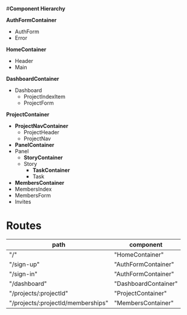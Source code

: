 #__Component Hierarchy__

__AuthFormContainer__  
* AuthForm
* Error

__HomeContainer__
* Header
* Main

__DashboardContainer__
* Dashboard
  * ProjectIndexItem
  * ProjectForm

__ProjectContainer__
* __ProjectNavContainer__
  * ProjectHeader
  * ProjectNav
* __PanelContainer__
* Panel
  * __StoryContainer__
  * Story
    * __TaskContainer__
    * Task
* __MembersContainer__
* MembersIndex
* MembersForm
* Invites

# __Routes__

<table>
  <thead>
    <tr>
      <th>path</th>
      <th>component</th>
    </tr>
  </thead>
  <tbody>
  <tr>
    <td>"/"</td>
    <td>"HomeContainer"</td>
  </tr>
  <tr>
    <td>"/sign-up"</td>
    <td>"AuthFormContainer"</td>
  </tr>
  <tr>
    <td>"/sign-in"</td>
    <td>"AuthFormContainer"</td>
  </tr>
  <tr>
    <td>"/dashboard"</td>
    <td>"DashboardContainer"</td>
  </tr>
  <tr>
    <td>"/projects/:projectId"</td>
    <td>"ProjectContainer"</td>
  </tr>
  <tr>
    <td>"/projects/:projectId/memberships"</td>
    <td>"MembersContainer"</td>
  </tr>
  </tbody>
</table>
